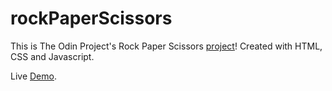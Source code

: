 # rockPaperScissors
This is The Odin Project's Rock Paper Scissors [project](https://www.theodinproject.com/lessons/foundations-rock-paper-scissors)! Created with HTML, CSS and Javascript.<br>

Live [Demo](https://alexhc30.github.io/rockPaperScissors/).

